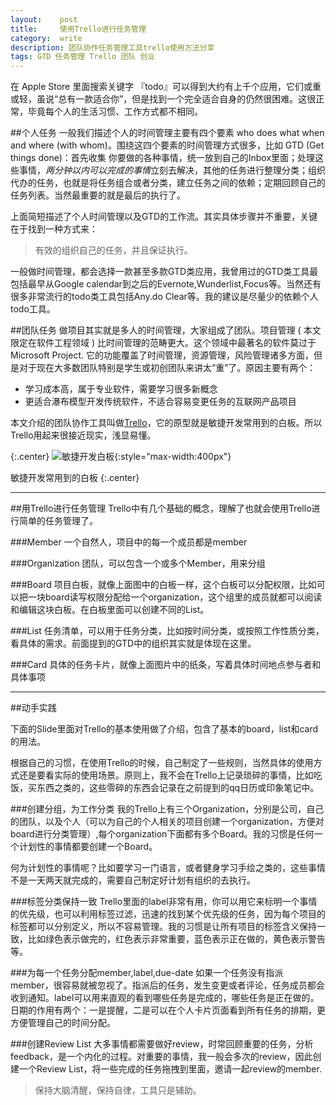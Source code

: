 ```yaml
---
layout:    post
title:     使用Trello进行任务管理
category:  write
description: 团队协作任务管理工具trello使用方法分享
tags: GTD 任务管理 Trello 团队 创业
---
```


在 Apple Store 里面搜索关键字 『todo』可以得到大约有上千个应用，它们或重或轻，虽说“总有一款适合你”，但是找到一个完全适合自身的仍然很困难。这很正常，毕竟每个人的生活习惯、工作方式都不相同。

##个人任务
一般我们描述个人的时间管理主要有四个要素 who does what when and where (with whom)。围绕这四个要素的时间管理方式很多，比如 GTD (Get things done)：首先收集 你要做的各种事情，统一放到自己的Inbox里面；处理这些事情，*两分钟以内可以完成的事情*立刻去解决，其他的任务进行整理分类；组织代办的任务，也就是将任务组合或者分类，建立任务之间的依赖；定期回顾自己的任务列表。当然最重要的就是最后的执行了。

上面简短描述了个人时间管理以及GTD的工作流。其实具体步骤并不重要，关键在于找到一种方式来：

> 有效的组织自己的任务，并且保证执行。

一般做时间管理，都会选择一款甚至多款GTD类应用，我曾用过的GTD类工具最包括最早从Google calendar到之后的Evernote,Wunderlist,Focus等。当然还有很多非常流行的todo类工具包括Any.do Clear等。我的建议是尽量少的依赖个人todo工具。

##团队任务
做项目其实就是多人的时间管理，大家组成了团队。项目管理 ( 本文限定在软件工程领域 ) 比时间管理的范畴更大。这个领域中最著名的软件莫过于Microsoft Project. 它的功能覆盖了时间管理，资源管理，风险管理诸多方面，但是对于现在大多数团队特别是学生或初创团队来讲太“重”了。原因主要有两个：

+ 学习成本高，属于专业软件，需要学习很多新概念
+ 更适合瀑布模型开发传统软件，不适合容易变更任务的互联网产品项目


本文介绍的团队协作工具叫做[Trello](https://trello.com/leeon/recommend)，它的原型就是敏捷开发常用到的白板。所以Trello用起来很接近现实，浅显易懂。

{:.center}
![敏捷开发白板](http://img.chinawin.net/it/433/81005/2.jpg){:style="max-width:400px"}

敏捷开发常用到的白板
{:.center}

------


##用Trello进行任务管理
Trello中有几个基础的概念，理解了也就会使用Trello进行简单的任务管理了。


###Member
一个自然人，项目中的每一个成员都是member

###Organization
团队，可以包含一个或多个Member，用来分组

###Board
项目白板，就像上面图中的白板一样，这个白板可以分配权限，比如可以把一块board读写权限分配给一个organization，这个组里的成员就都可以阅读和编辑这块白板。在白板里面可以创建不同的List。

###List
任务清单，可以用于任务分类，比如按时间分类，或按照工作性质分类，看具体的需求。前面提到的GTD中的组织其实就是体现在这里。

###Card
具体的任务卡片，就像上面图片中的纸条，写着具体时间地点参与者和具体事项


--------


##动手实践

下面的Slide里面对Trello的基本使用做了介绍，包含了基本的board，list和card的用法。

<script async class="speakerdeck-embed" data-id="86b96360fd0101313e764e83437af169" data-ratio="1.33333333333333" src="//speakerdeck.com/assets/embed.js"></script>


根据自己的习惯，在使用Trello的时候，自己制定了一些规则，当然具体的使用方式还是要看实际的使用场景。原则上，我不会在Trello上记录琐碎的事情，比如吃饭，买东西之类的，这些零碎的东西会记录在之前提到的qq日历或印象笔记中。

###创建分组，为工作分类
我的Trello上有三个Organization，分别是公司，自己的团队，以及个人（可以为自己的个人相关的项目创建一个organization，方便对board进行分类管理）,每个organization下面都有多个Board。我的习惯是任何一个计划性的事情都要创建一个Board。

何为计划性的事情呢？比如要学习一门语言，或者健身学习手绘之类的，这些事情不是一天两天就完成的，需要自己制定好计划有组织的去执行。

###标签分类保持一致
Trello里面的label非常有用，你可以用它来标明一个事情的优先级，也可以利用标签过滤，迅速的找到某个优先级的任务，因为每个项目的标签都可以分别定义，所以不容易管理。我的习惯是让所有项目的标签含义保持一致，比如绿色表示做完的，红色表示非常重要，蓝色表示正在做的，黄色表示警告等。


###为每一个任务分配member,label,due-date
如果一个任务没有指派member，很容易就被忽视了。指派后的任务，发生变更或者评论，任务成员都会收到通知。label可以用来直观的看到哪些任务是完成的，哪些任务是正在做的。日期的作用有两个：一是提醒，二是可以在个人卡片页面看到所有任务的排期，更方便管理自己的时间分配。

###创建Review List
大多事情都需要做好review，时常回顾重要的任务，分析feedback，是一个内化的过程。对重要的事情，我一般会多次的review，因此创建一个Review List，将一些完成的任务拖拽到里面，邀请一起review的member.



> 保持大脑清醒，保持自律，工具只是辅助。





